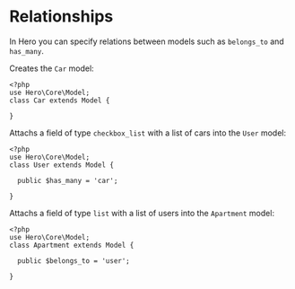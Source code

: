 # Relationships

In Hero you can specify relations between models such as `belongs_to` and `has_many`.


Creates the `Car` model:
```
<?php
use Hero\Core\Model;
class Car extends Model {

}
```

Attachs a field of type `checkbox_list` with a list of cars into the `User` model:
```
<?php
use Hero\Core\Model;
class User extends Model {

  public $has_many = 'car';

}
```

Attachs a field of type `list` with a list of users into the `Apartment` model:
```
<?php
use Hero\Core\Model;
class Apartment extends Model {

  public $belongs_to = 'user';

}
```
